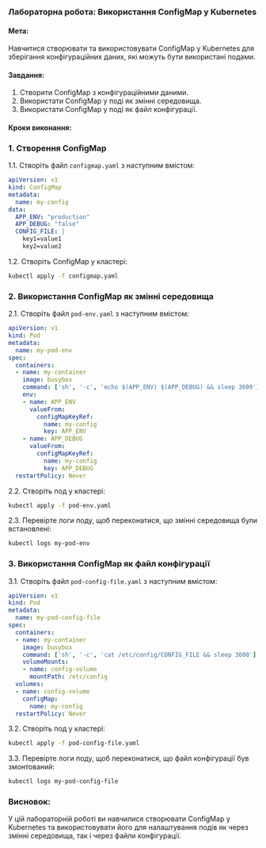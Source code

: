 ### Лабораторна робота: Використання ConfigMap у Kubernetes

#### Мета:
Навчитися створювати та використовувати ConfigMap у Kubernetes для зберігання конфігураційних даних, які можуть бути використані подами.

#### Завдання:
1. Створити ConfigMap з конфігураційними даними.
2. Використати ConfigMap у поді як змінні середовища.
3. Використати ConfigMap у поді як файл конфігурації.

#### Кроки виконання:

### 1. Створення ConfigMap

1.1. Створіть файл `configmap.yaml` з наступним вмістом:

```yaml
apiVersion: v1
kind: ConfigMap
metadata:
  name: my-config
data:
  APP_ENV: "production"
  APP_DEBUG: "false"
  CONFIG_FILE: |
    key1=value1
    key2=value2
```

1.2. Створіть ConfigMap у кластері:

```sh
kubectl apply -f configmap.yaml
```

### 2. Використання ConfigMap як змінні середовища

2.1. Створіть файл `pod-env.yaml` з наступним вмістом:

```yaml
apiVersion: v1
kind: Pod
metadata:
  name: my-pod-env
spec:
  containers:
  - name: my-container
    image: busybox
    command: ['sh', '-c', 'echo $(APP_ENV) $(APP_DEBUG) && sleep 3600']
    env:
    - name: APP_ENV
      valueFrom:
        configMapKeyRef:
          name: my-config
          key: APP_ENV
    - name: APP_DEBUG
      valueFrom:
        configMapKeyRef:
          name: my-config
          key: APP_DEBUG
  restartPolicy: Never
```

2.2. Створіть под у кластері:

```sh
kubectl apply -f pod-env.yaml
```

2.3. Перевірте логи поду, щоб переконатися, що змінні середовища були встановлені:

```sh
kubectl logs my-pod-env
```

### 3. Використання ConfigMap як файл конфігурації

3.1. Створіть файл `pod-config-file.yaml` з наступним вмістом:

```yaml
apiVersion: v1
kind: Pod
metadata:
  name: my-pod-config-file
spec:
  containers:
  - name: my-container
    image: busybox
    command: ['sh', '-c', 'cat /etc/config/CONFIG_FILE && sleep 3600']
    volumeMounts:
    - name: config-volume
      mountPath: /etc/config
  volumes:
  - name: config-volume
    configMap:
      name: my-config
  restartPolicy: Never
```

3.2. Створіть под у кластері:

```sh
kubectl apply -f pod-config-file.yaml
```

3.3. Перевірте логи поду, щоб переконатися, що файл конфігурації був змонтований:

```sh
kubectl logs my-pod-config-file
```

### Висновок:
У цій лабораторній роботі ви навчилися створювати ConfigMap у Kubernetes та використовувати його для налаштування подів як через змінні середовища, так і через файли конфігурації.